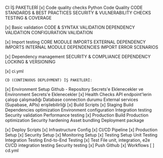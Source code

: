 CI İŞ PAKETLERİ
[x] Code quality checks
    Python Code Quality
    CODE STANDARDS & BEST PRACTICES
    SECURITY & VULNERABILITY CHECKS
    TESTING & COVERAGE

[x] Basic validation
    CODE & SYNTAX VALIDATION
    DEPENDENCY VALIDATION
    CONFIGURATION VALIDATION

[x] Import testing
    CORE MODULE IMPORTS
    EXTERNAL DEPENDENCY IMPORTS
    INTERNAL MODULE DEPENDENCIES
    IMPORT ERROR SCENARIOS

[x] Dependency management
    SECURITY & COMPLIANCE
    DEPENDENCY LOCKING & VERSIONING

[x] ci.yml



    CD (CONTINUOUS DEPLOYMENT) İŞ PAKETLERİ:
[x] Environment Setup
    Github - Repository Secrets'e Eklenecekler ve Environment Secrets'e Eklenecekler
[x] Health Checks
    API endpoint'lerin çalışıp çalışmadığı
    Database connection durumu
    External services (Supabase, APIs) erişilebilirliği
[x] Build Scripts
[x] Staging Build
    Dependencies optimization
    Environment configuration
    Integration testing
    Security validation
    Performance testing
[x] Production Build
    Production optimization
    Security hardening
    Asset bundling
    Deployment package

[x] Deploy Scripts
[x] Infrastructure Config
[x] CI/CD Pipeline
[x] Production Setup
[x] Security Setup
[x] Monitoring Setup
[x] Testing Setup
    Unit Testing
    Integration Testing
    End-to-End Testing
[x] Test File 
    unit, integration, e2e
    CI/CD integration testing
    Security testing
[x] Push Github
[x] Workflows
[ ] cd.yml